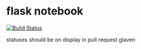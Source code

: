 # flask notebook

[![Build Status](http://builds.mini-super.com:8080/buildStatus/icon?job=flask_notebook&build=39)](http://builds.mini-super.com:8080/job/flask_notebook/39/)

statuses should be on display in pull request
glaven
